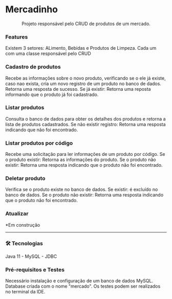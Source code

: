 # Mercadinho

<p align="center">Projeto responsável pelo CRUD de produtos de um mercado.</p>


### Features

<p>Existem 3 setores: ALimento, Bebidas e Produtos de Limpeza. Cada um com uma classe responsável pelo CRUD</p>

### Cadastro de produtos 
<p> Recebe as informações sobre o novo produto, verificando se o ele já existe, caso nao exista, cria um novo registro de um produto no banco de dados. Retorna uma resposta de sucesso. Se já existir: Retorna uma reposta informando que o produto já foi cadastrado.
</p>

### Listar produtos
<p>
Consulta o banco de dados para obter os detalhes dos produtos e retorna a lista de produtos cadastrados. Se não existir registro: Retorna uma resposta indicando que não foi encontrado.
</p>

### Listar produtos por código
<p>
  Recebe uma solicitação para ler informações de um produto por código. Se o produto existir: Retorna as informações do produto. Se o produto não existir: Retorna uma resposta indicando que o produto não foi encontrado.
</p>

### Deletar produto
<p>
  Verifica se o produto existe no banco de dados. Se existir: é excluído no banco de dados. Se o produto não existir: Retorna uma resposta indicando que o produto não foi encontrado.
</p>

### Atualizar 
*Em construção

<hr>

### 🛠 Tecnologias
Java 11 - MySQL - JDBC

### Pré-requisitos e Testes
Necessário instalação e configuração de um banco de dados MySQL. Database criada com o nome "mercado".
Os testes podem ser realizados no terminal da IDE. 
